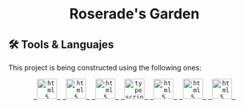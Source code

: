 <h1 align="center">
  Roserade's Garden
</h1>

## 🛠️ Tools & Languajes

This project is being constructed using the following ones:

<div align="center">
  <code><a href="https://www.w3.org/html/" target="_blank" rel="noreferrer noopener"> <img src="https://skillicons.dev/icons?i=html" alt="html5" width="40" height="40"/> </a></code>
  <code><a href="https://www.w3.org/css/" target="_blank" rel="noreferrer noopener"> <img src="https://skillicons.dev/icons?i=css" alt="html5" width="40" height="40"/> </a></code>
  <code><a href="https://developer.mozilla.org/en-US/docs/Web/JavaScript" target="_blank" rel="noreferrer noopener"> <img src="https://skillicons.dev/icons?i=js" alt="html5" width="40" height="40"/> </a></code>
   <code><a href="https://www.typescriptlang.org/" target="_blank" rel="noreferrer noopener"> <img src="https://skillicons.dev/icons?i=ts" alt="typescript" width="40" height="40"/> </a></code>
  <code><a href="https://react.dev/" target="_blank" rel="noreferrer noopener"> <img src="https://skillicons.dev/icons?i=react" alt="html5" width="40" height="40"/> </a></code>
  <code><a href="https://sass-lang.com/" target="_blank" rel="noreferrer noopener"> <img src="https://skillicons.dev/icons?i=sass" alt="html5" width="40" height="40"/> </a></code>
  <code><a href="https://vitejs.dev/" target="_blank" rel="noreferrer noopener"> <img src="https://skillicons.dev/icons?i=vite" alt="html5" width="40" height="40"/> </a></code>
</div>
